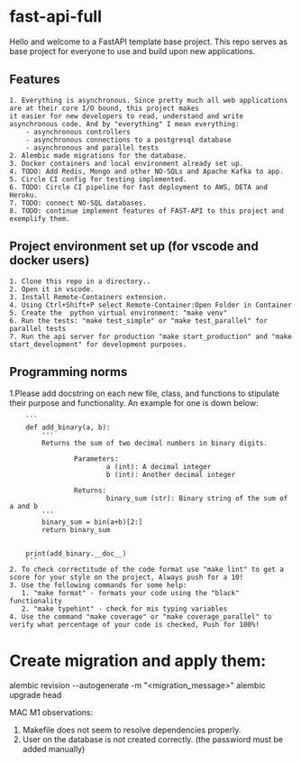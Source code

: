 # fast-api-full
Hello and welcome to a FastAPI template base project.
This repo serves as base project for everyone to use and build upon
new applications.

## Features

    1. Everything is asynchronous. Since pretty much all web applications are at their core I/O bound, this project makes
    it easier for new developers to read, understand and write
    asynchronous code. And by "everything" I mean everything:
        - asynchronous controllers
        - asynchronous connections to a postgresql database
        - asynchronous and parallel tests
    2. Alembic made migrations for the database.
    3. Docker containers and local environment already set up.
    4. TODO: Add Redis, Mongo and other NO-SQLs and Apache Kafka to app.
    5. Circle CI config for testing implemented.
    6. TODO: Circle CI pipeline for fast deployment to AWS, DETA and Heroku.
    7. TODO: connect NO-SQL databases.
    8. TODO: continue implement features of FAST-API to this project and exemplify them.


## Project environment set up (for vscode and docker users)


    1. Clone this repo in a directory..
    2. Open it in vscode.
    3. Install Remote-Containers extension.
    4. Using Ctrl+Shift+P select Remote-Container:Open Folder in Container
    5. Create the  python virtual environment: "make venv"
    6. Run the tests: "make test_simple" or "make test_parallel" for parallel tests
    7. Run the api server for production "make start_production" and "make start_development" for development purposes.

## Programming norms

   1.Please add docstring on each new file, class, and functions to stipulate their purpose and functionality.
   An example for one is down below:

        ```
        def add_binary(a, b):
            '''
            Returns the sum of two decimal numbers in binary digits.

                    Parameters:
                            a (int): A decimal integer
                            b (int): Another decimal integer

                    Returns:
                            binary_sum (str): Binary string of the sum of a and b
            '''
            binary_sum = bin(a+b)[2:]
            return binary_sum


        print(add_binary.__doc__)
        ```
    2. To check correctitude of the code format use "make lint" to get a score for your style on the project, Always push for a 10!
    3. Use the following commands for some help:
       1. "make format" - formats your code using the "black" functionality
       2. "make typehint" - check for mis typing variables
    4. Use the command "make coverage" or "make coverage_parallel" to
    verify what percentage of your code is checked, Push for 100%!

# Create migration and apply them:

alembic revision --autogenerate -m "<migration_message>"
alembic upgrade head


MAC M1 observations:
 1. Makefile does not seem to resolve dependencies properly.
 2. User on the database is not created correctly.
    (the passwiord must be added manually)
